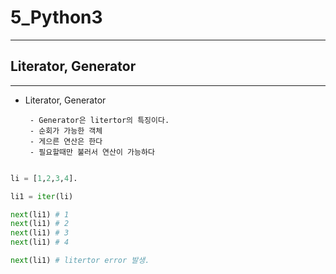 # 5_Python3

---

## Literator, Generator

---

 - Literator, Generator
 	
 		- Generator은 litertor의 특징이다. 
 		- 순회가 가능한 객체
 		- 게으른 연산은 한다
 		- 필요할때만 불러서 연산이 가능하다

 		
```python

li = [1,2,3,4].

li1 = iter(li)

next(li1) # 1
next(li1) # 2
next(li1) # 3
next(li1) # 4

next(li1) # litertor error 발생.

``` 
 		
